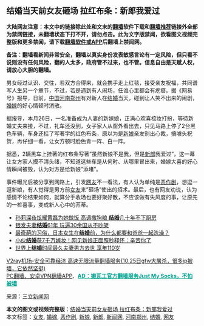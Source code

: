  <h2>结婚当天前女友砸场 拉红布条：新郎我爱过</h2> <p class="notice"><b>大陆网友注意：本文中的链接除此处和文末的<a href="https://github.com/bannedbook/fanqiang" >翻墙</a>软件下载和<a href="https://github.com/killgcd/justmysocks/blob/master/README.md">翻墙推荐</a>链接外全部为禁网链接，未翻墙状态下打不开，请勿点击。此为文字版禁闻，欲看图文视频完整版和更多禁闻，请下载<a href="https://github.com/bannedbook/fanqiang">翻墙软件或APP</a>后翻墙上禁闻网。</p><p>备注：翻墙看新闻非常安全，翻墙以真实身份发表敏感言论有一定风险，但只看不说则没有任何风险，翻的人太多，政府管不过来，也不管。信息自由是天赋人权，请放心大胆的翻墙。</b></p>  <div class="entry"> <p id="conimg"></p> <p>男女经过认识、交往，若双方合得来，就会携手走上红毯，接受亲友祝福，共同谱写人生另一个章节，不过，若是遇到有人闹场，任谁心里都会有疙瘩。据《网易号》报导，日前，<span class='wp_keywordlink_affiliate'><a href="https://www.bannedbook.org/" title="中国" target="_blank">中国</a></span><a href="https://www.bannedbook.org/bnews/tag/%E6%B2%B3%E5%8D%97%E9%83%91%E5%B7%9E/" class="st_tag internal_tag" rel="tag" title="标签 河南郑州 下的日志">河南郑州</a>有对新人在<a href="https://www.bannedbook.org/bnews/tag/%e7%bb%93%e5%a9%9a/" class="st_tag internal_tag" rel="tag" title="标签 结婚 下的日志">结婚</a>当天，碰到让人笑不出来的闹剧，<a href="https://www.bannedbook.org/bnews/tag/%E5%A9%9A%E5%AB%81/" class="st_tag internal_tag" rel="tag" title="标签 婚嫁 下的日志">婚嫁</a>的好心情顿时消散。</p> <p>据报导，本月26日，一名准备成为人妻的新嫁娘，正满心欢喜梳妆打扮，等待新婚丈夫来接，不过，礼车还没到，女子家人从窗外看出去，只见马路上停了2台黑色车辆，车身还挂了写著字的红色布条，原以为是<a href="https://www.bannedbook.org/bnews/tag/%e6%96%b0%e5%a8%98/" class="st_tag internal_tag" rel="tag" title="标签 新娘 下的日志">新娘</a>亲友别出心裁，搞噱头祝贺，再仔细一看，让女方顿时脸色青一阵、白一阵。</p>  <p>据悉，2辆黑车上挂著的红布条写著&#8221;虽然新娘不是我，但是<a href="https://www.bannedbook.org/bnews/tag/%e6%96%b0%e9%83%8e/" class="st_tag internal_tag" rel="tag" title="标签 新郎 下的日志">新郎</a>我爱过&#8221;，这一幕让女方家人摸不清头绪，不知道这些车是从何时、从哪里冒出来，婚嫁大喜的好心情瞬间被毁，认为对方是给新娘&#8221;添堵&#8221;。</p> <p>事件曝光后被分享到网路上，引发<a href="https://www.bannedbook.org/bnews/tag/%e7%bd%91%e5%8f%8b/" class="st_tag internal_tag" rel="tag" title="标签 网友 下的日志">网友</a>不一看法，有人认为单纯是<a href="https://www.bannedbook.org/bnews/tag/%E6%81%B6%E4%BD%9C%E5%89%A7/" class="st_tag internal_tag" rel="tag" title="标签 恶作剧 下的日志">恶作剧</a>，想逗一逗新娘，有人觉得是男方前<a href="https://www.bannedbook.org/bnews/tag/%e5%a5%b3%e5%8f%8b/" class="st_tag internal_tag" rel="tag" title="标签 女友 下的日志">女友</a>来&#8221;砸场&#8221;使出的招术。最后，也有网友劝说，认为感情不论结果如何，就算分手收场也要好聚好散，不应该做有失风度的事，让原先的一桩喜事，变成新人心中的芥蒂。</p> <ul class='op-related-articles' title='相关阅读'> <li><a href='https://www.bannedbook.org/bnews/yule/20201030/1422621.html' target='_blank'>孙莉深夜炫耀黄磊为她做饭 高调撒狗粮 <b>结婚</b>几十年不下厨房</a></li> <li><a href='https://www.bannedbook.org/bnews/cnnews/hknews/20201027/1420914.html' target='_blank'>银发夫妻<b>结婚</b>61年 玩遍30余国从不吵架</a></li> <li><a href='https://www.bannedbook.org/bnews/funmedia/20201026/1420359.html' target='_blank'>最奇葩的习俗，日本女生在<b>结婚</b>前，为什么都要和爸爸一起洗澡？</a></li> <li><a href='https://www.bannedbook.org/bnews/funmedia/20201026/1420357.html' target='_blank'>小伙<b>结婚</b>获7千万嫁妆！网见新娘正面照秒释怀：辛苦你了</a></li> <li><a href='https://www.bannedbook.org/bnews/baitai/20201025/1420027.html' target='_blank'>世界上<b>结婚</b>时间最久夫妻男方去世 享年110岁</a></li> </ul> <p class="texttj"> <a href="https://www.bannedbook.org/forum23/topic22702.html" target="_blank">V2ray机场-安全可靠经济 高速无限流量翻墙服务(10.25日gfw大屠杀，很多ip被墙，它依然坚挺)</a><br/> <a href="https://github.com/bannedbook/fanqiang/wiki/%E7%A6%81%E9%97%BB%E7%BD%91%E5%AE%89%E5%8D%93%E7%BF%BB%E5%A2%99%E6%96%B0%E9%97%BBAPP" target="_blank">PC翻墙、安卓VPN翻墙APP</a>、<span onclick="window.open('https://github.com/killgcd/justmysocks/blob/master/README.md')" style="font-weight:bold;color:#00A191;cursor:pointer;text-decoration:underline;outline:none">AD：搬瓦工官方翻墙服务Just My Socks，不怕被墙</span></p><p> 来源：三立<span class='wp_keywordlink_affiliate'><a href="https://www.bannedbook.org/" title="新闻网">新闻网</a></span> </p> <a name='sharetosocial'></a>       <div><b>本文的图文或视频完整版</b>：<a href='https://www.bannedbook.org/bnews/cbnews/20201030/1422848.html'>结婚当天前女友砸场 拉红布条：新郎我爱过</a></div>  </div><!--END ENTRY--> <div class="postfooter"> <div>本文标签：<a href="https://www.bannedbook.org/bnews/tag/%e5%a5%b3%e5%8f%8b/" rel="tag">女友</a>, <a href="https://www.bannedbook.org/bnews/tag/%E5%A9%9A%E5%AB%81/" rel="tag">婚嫁</a>, <a href="https://www.bannedbook.org/bnews/tag/%E6%81%B6%E4%BD%9C%E5%89%A7/" rel="tag">恶作剧</a>, <a href="https://www.bannedbook.org/bnews/tag/%e6%96%b0%e5%a8%98/" rel="tag">新娘</a>, <a href="https://www.bannedbook.org/bnews/tag/%e6%96%b0%e9%83%8e/" rel="tag">新郎</a>, <a href="https://www.bannedbook.org/bnews/tag/%E6%96%B0%E9%97%BB%E7%BD%91/" rel="tag">新闻网</a>, <a href="https://www.bannedbook.org/bnews/tag/%E6%B2%B3%E5%8D%97%E9%83%91%E5%B7%9E/" rel="tag">河南郑州</a>, <a href="https://www.bannedbook.org/bnews/tag/%e7%bb%93%e5%a9%9a/" rel="tag">结婚</a>, <a href="https://www.bannedbook.org/bnews/tag/%e7%bd%91%e5%8f%8b/" rel="tag">网友</a></div>  </div><!--END POSTFOOTER--> 